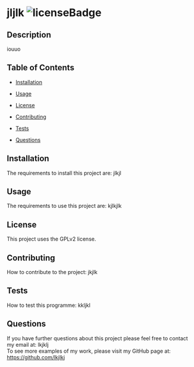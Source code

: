 # jljlk  ![licenseBadge](https://img.shields.io/badge/license-GPLv2-blue.svg)

  ## Description
  iouuo

  ## Table of Contents

  * [Installation](#installation)

  * [Usage](#usage)

  * [License](#license)

  * [Contributing](#contributing)

  * [Tests](#tests)

  * [Questions](#questions)

  ## Installation

  The requirements to install this project are: jlkjl

  ## Usage

  The requirements to use this project are: kjlkjlk

  ## License
    
This project uses the GPLv2 license.

  ## Contributing

  How to contribute to the project: jkjlk

  ## Tests

  How to test this programme: kkljkl

  ## Questions

  If you have further questions about this project please feel free to contact my email at: lkjklj <br>
  To see more examples of my work, please visit my GitHub page at: https://github.com/lkjlkj 
